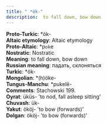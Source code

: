 ```yaml
---
title: " *ök-"
description:  to fall down, bow down
---
```


<strong>Proto-Turkic</strong>:  *ök-<br>
<strong>Altaic etymology</strong>:  Altaic etymology<br>
<strong> Proto-Altaic</strong>:  *p`ok`e<br>
<strong>Nostratic</strong>:  Nostratic<br>
<strong>Meaning</strong>:  to fall down, bow down<br>
<strong>Russian meaning</strong>:  падать, склоняться<br>
<strong>Turkic</strong>:  *ök-<br>
<strong>Mongolian</strong>:  *(h)öke-<br>
<strong>Tungus-Manchu</strong>:  *pukelē-<br>
<strong>Comments</strong>:  Stachowski 199.<br>
<strong>Oyrat</strong>:  üküs- 'to nod, fall asleep sitting'<br>
<strong>Chuvash</strong>:  ük-<br>
<strong>Yakut</strong>:  ököj- 'to bow (forwards)'<br>
<strong>Dolgan</strong>:  ököj- 'to bow (forwards)'<br>


